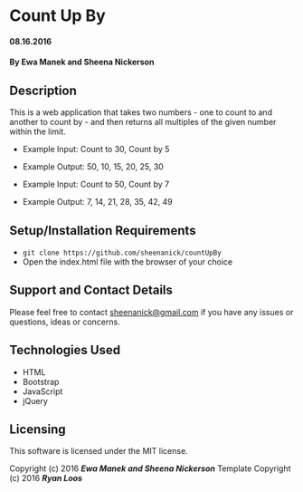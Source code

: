 # Count Up By

#### 08.16.2016

#### By Ewa Manek and Sheena Nickerson

## Description

This is a web application that takes two numbers - one to count to and another to count by - and then returns all multiples of the given number within the limit.

* Example Input: Count to 30, Count by 5
* Example Output: 50, 10, 15, 20, 25, 30


* Example Input: Count to 50, Count by 7
* Example Output: 7, 14, 21, 28, 35, 42, 49

## Setup/Installation Requirements

* `git clone https://github.com/sheenanick/countUpBy`
* Open the index.html file with the browser of your choice

## Support and Contact Details

Please feel free to contact sheenanick@gmail.com if you have any issues or questions, ideas or concerns.

## Technologies Used

* HTML
* Bootstrap
* JavaScript
* jQuery

## Licensing

This software is licensed under the MIT license.

Copyright (c) 2016 **_Ewa Manek and Sheena Nickerson_**
Template Copyright (c) 2016 **_Ryan Loos_**
